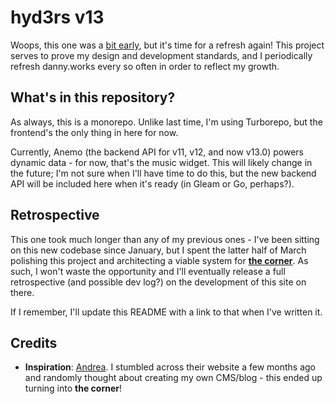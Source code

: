# hyd3rs v13
Woops, this one was a [bit early](https://github.com/hyd3rs/website/releases/tag/12.0.0), but it's time for a refresh again! This project serves to prove my design and development standards, and I periodically refresh danny.works every so often in order to reflect my growth.


## What's in this repository?
As always, this is a monorepo. Unlike last time, I'm using Turborepo, but the frontend's the only thing in here for now.

Currently, Anemo (the backend API for v11, v12, and now v13.0) powers dynamic data - for now, that's the music widget. This will likely change in the future; I'm not sure when I'll have time to do this, but the new backend API will be included here when it's ready (in Gleam or Go, perhaps?).

## Retrospective
This one took much longer than any of my previous ones - I've been sitting on this new codebase since January, but I spent the latter half of March polishing this project and architecting a viable system for [**the corner**](https://hyders.dev/corner). As such, I won't waste the opportunity and I'll eventually release a full retrospective (and possible dev log?) on the development of this site on there.

If I remember, I'll update this README with a link to that when I've written it.

## Credits
- **Inspiration**: [Andrea](https://avris.it). I stumbled across their website a few months ago and randomly thought about creating my own CMS/blog - this ended up turning into **the corner**!